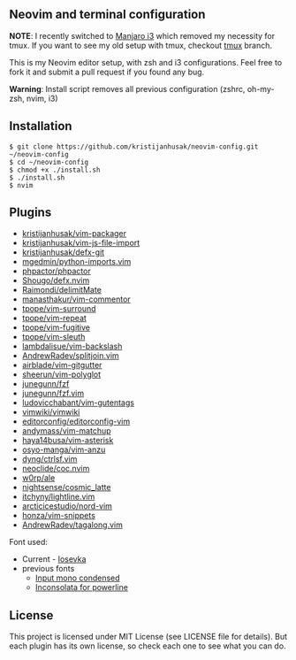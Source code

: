 Neovim and terminal configuration
------

**NOTE**: I recently switched to [Manjaro i3](https://manjaro.github.io/homepage/public/download/i3/)
which removed my necessity for tmux. If you want to see my old setup with tmux, checkout [tmux](https://github.com/kristijanhusak/neovim-config/tree/tmux) branch.

This is my Neovim editor setup, with zsh and i3 configurations.
Feel free to fork it
and submit a pull request if you found any bug.

**Warning**: Install script removes all previous configuration (zshrc, oh-my-zsh, nvim, i3)

Installation
-----------

    $ git clone https://github.com/kristijanhusak/neovim-config.git ~/neovim-config
    $ cd ~/neovim-config
    $ chmod +x ./install.sh
    $ ./install.sh
    $ nvim

Plugins
----------------

* [kristijanhusak/vim-packager](https://github.com/kristijanhusak/vim-packager)
* [kristijanhusak/vim-js-file-import](https://github.com/kristijanhusak/vim-js-file-import)
* [kristijanhusak/defx-git](https://github.com/kristijanhusak/defx-git)
* [mgedmin/python-imports.vim](https://github.com/mgedmin/python-imports.vim)
* [phpactor/phpactor](https://github.com/phpactor/phpactor)
* [Shougo/defx.nvim](https://github.com/Shougo/defx.nvim)
* [Raimondi/delimitMate](https://github.com/Raimondi/delimitMate)
* [manasthakur/vim-commentor](https://github.com/manasthakur/vim-commentor)
* [tpope/vim-surround](https://github.com/tpope/vim-surround)
* [tpope/vim-repeat](https://github.com/tpope/vim-repeat)
* [tpope/vim-fugitive](https://github.com/tpope/vim-fugitive)
* [tpope/vim-sleuth](https://github.com/tpope/vim-sleuth)
* [lambdalisue/vim-backslash](https://github.com/lambdalisue/vim-backslash)
* [AndrewRadev/splitjoin.vim](https://github.com/AndrewRadev/splitjoin.vim)
* [airblade/vim-gitgutter](https://github.com/airblade/vim-gitgutter)
* [sheerun/vim-polyglot](https://github.com/sheerun/vim-polyglot)
* [junegunn/fzf](https://github.com/junegunn/fzf)
* [junegunn/fzf.vim](https://github.com/junegunn/fzf.vim)
* [ludovicchabant/vim-gutentags](https://github.com/ludovicchabant/vim-gutentags)
* [vimwiki/vimwiki](https://github.com/vimwiki/vimwiki)
* [editorconfig/editorconfig-vim](https://github.com/editorconfig/editorconfig-vim)
* [andymass/vim-matchup](https://github.com/andymass/vim-matchup)
* [haya14busa/vim-asterisk](https://github.com/haya14busa/vim-asterisk)
* [osyo-manga/vim-anzu](https://github.com/osyo-manga/vim-anzu)
* [dyng/ctrlsf.vim](https://github.com/dyng/ctrlsf.vim)
* [neoclide/coc.nvim](https://github.com/neoclide/coc.nvim)
* [w0rp/ale](https://github.com/w0rp/ale)
* [nightsense/cosmic_latte](https://github.com/nightsense/cosmic_latte)
* [itchyny/lightline.vim](https://github.com/itchyny/lightline.vim)
* [arcticicestudio/nord-vim](https://github.com/arcticicestudio/nord-vim)
* [honza/vim-snippets](https://github.com/honza/vim-snippets)
* [AndrewRadev/tagalong.vim](https://github.com/AndrewRadev/tagalong.vim)

Font used:
* Current - [Iosevka](https://github.com/be5invis/Iosevka)
* previous fonts
  * [Input mono condensed](http://input.fontbureau.com/)
  * [Inconsolata for powerline](https://github.com/ryanoasis/nerd-fonts/blob/master/patched-fonts/Inconsolata/complete/Inconsolata%20for%20Powerline%20Nerd%20Font%20Complete.otf)

License
-------

This project is licensed under MIT License (see LICENSE file for details). But
each plugin has its own license, so check each one to see what you can do.

